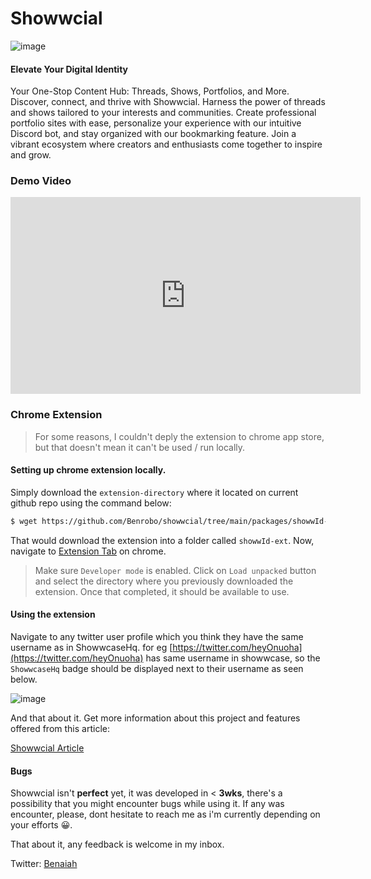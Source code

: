 # Showwcial

![image](https://project-assets.showwcase.com/1420x/102662/1684794358548-Screenshot%25202023-05-19%2520at%252020.png?type=webp)

#### Elevate Your Digital Identity

Your One-Stop Content Hub: Threads, Shows, Portfolios, and More.
Discover, connect, and thrive with Showwcial. Harness the power of threads and shows tailored to your interests and communities. Create professional portfolio sites with ease, personalize your experience with our intuitive Discord bot, and stay organized with our bookmarking feature. Join a vibrant ecosystem where creators and enthusiasts come together to inspire and grow.

### Demo Video

<iframe width="560" height="315" src="https://www.youtube.com/embed/GHnJyDZ2yww" title="YouTube video player" frameborder="0" allow="accelerometer; autoplay; clipboard-write; encrypted-media; gyroscope; picture-in-picture; web-share" allowfullscreen></iframe>

### Chrome Extension

> For some reasons, I couldn't deply the extension to chrome app store, but that doesn't mean it can't be used / run locally.

#### Setting up chrome extension locally.

Simply download the `extension-directory` where it located on current github repo using the command below:

```bash
$ wget https://github.com/Benrobo/showwcial/tree/main/packages/showwId-ext
```

That would download the extension into a folder called `showwId-ext`.
Now, navigate to [Extension Tab](chrome://extensions/) on chrome.

> Make sure `Developer mode` is enabled. Click on `Load unpacked` button and select the directory where you previously downloaded the extension. Once that completed, it should be available to use.

#### Using the extension

Navigate to any twitter user profile which you think they have the same username as in ShowwcaseHq. for eg [https://twitter.com/heyOnuoha](https://twitter.com/heyOnuoha) has same username in showwcase, so the `ShowwcaseHq` badge should be displayed next to their username as seen below.

![image](https://showwcial.vercel.app/images/mockups/7.png)

And that about it. Get more information about this project and features offered from this article:

[Showwcial Article](https://www.showwcase.com/show/35191/showwcial-elevate-your-digital-identity)

#### Bugs

Showwcial isn't **perfect** yet, it was developed in < **3wks**, there's a possibility that you might encounter bugs while using it. If any was encounter, please, dont hesitate to reach me as i'm currently depending on your efforts 😀.

That about it, any feedback is welcome in my inbox.

Twitter: [Benaiah](https://twitter.com/benaiah_al)
